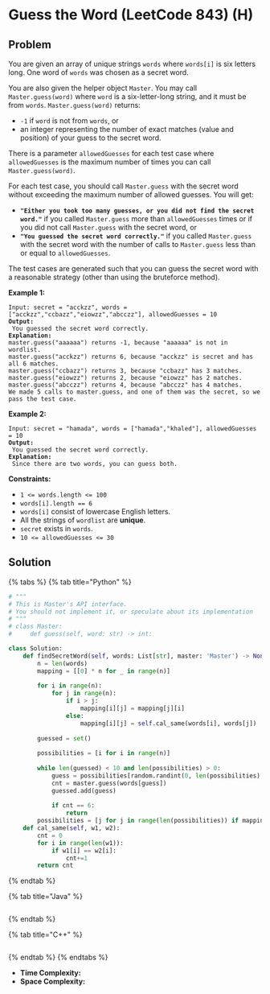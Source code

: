 # Guess the Word (LeetCode 843) (H)

## Problem

You are given an array of unique strings `words` where `words[i]` is six letters long. One word of `words` was chosen as a secret word.

You are also given the helper object `Master`. You may call `Master.guess(word)` where `word` is a six-letter-long string, and it must be from `words`. `Master.guess(word)` returns:

* `-1` if `word` is not from `words`, or
* an integer representing the number of exact matches (value and position) of your guess to the secret word.

There is a parameter `allowedGuesses` for each test case where `allowedGuesses` is the maximum number of times you can call `Master.guess(word)`.

For each test case, you should call `Master.guess` with the secret word without exceeding the maximum number of allowed guesses. You will get:

* **`"Either you took too many guesses, or you did not find the secret word."`** if you called `Master.guess` more than `allowedGuesses` times or if you did not call `Master.guess` with the secret word, or
* **`"You guessed the secret word correctly."`** if you called `Master.guess` with the secret word with the number of calls to `Master.guess` less than or equal to `allowedGuesses`.

The test cases are generated such that you can guess the secret word with a reasonable strategy (other than using the bruteforce method).

&#x20;

**Example 1:**

<pre><code>Input: secret = "acckzz", words = ["acckzz","ccbazz","eiowzz","abcczz"], allowedGuesses = 10
<strong>Output:
</strong> You guessed the secret word correctly.
<strong>Explanation:
</strong>master.guess("aaaaaa") returns -1, because "aaaaaa" is not in wordlist.
master.guess("acckzz") returns 6, because "acckzz" is secret and has all 6 matches.
master.guess("ccbazz") returns 3, because "ccbazz" has 3 matches.
master.guess("eiowzz") returns 2, because "eiowzz" has 2 matches.
master.guess("abcczz") returns 4, because "abcczz" has 4 matches.
We made 5 calls to master.guess, and one of them was the secret, so we pass the test case.</code></pre>

**Example 2:**

<pre><code>Input: secret = "hamada", words = ["hamada","khaled"], allowedGuesses = 10
<strong>Output:
</strong> You guessed the secret word correctly.
<strong>Explanation:
</strong> Since there are two words, you can guess both.</code></pre>

&#x20;

**Constraints:**

* `1 <= words.length <= 100`
* `words[i].length == 6`
* `words[i]` consist of lowercase English letters.
* All the strings of `wordlist` are **unique**.
* `secret` exists in `words`.
* `10 <= allowedGuesses <= 30`

## Solution&#x20;

{% tabs %}
{% tab title="Python" %}
```python
# """
# This is Master's API interface.
# You should not implement it, or speculate about its implementation
# """
# class Master:
#     def guess(self, word: str) -> int:

class Solution:
    def findSecretWord(self, words: List[str], master: 'Master') -> None:
        n = len(words)
        mapping = [[0] * n for _ in range(n)]
        
        for i in range(n):
            for j in range(n):
                if i > j:
                    mapping[i][j] = mapping[j][i]
                else:
                    mapping[i][j] = self.cal_same(words[i], words[j])
        
        guessed = set()
        
        possibilities = [i for i in range(n)]
        
        while len(guessed) < 10 and len(possibilities) > 0:
            guess = possibilities[random.randint(0, len(possibilities) - 1)]
            cnt = master.guess(words[guess])
            guessed.add(guess)
            
            if cnt == 6:
                return
        possibilities = [j for j in range(len(possibilities)) if mapping[guess][j] == cnt and j not in guessed]
    def cal_same(self, w1, w2):
        cnt = 0
        for i in range(len(w1)):
            if w1[i] == w2[i]:
                cnt+=1
        return cnt
```
{% endtab %}

{% tab title="Java" %}
```java
```
{% endtab %}

{% tab title="C++" %}
```cpp
```
{% endtab %}
{% endtabs %}

* **Time Complexity:**
* **Space Complexity:**
